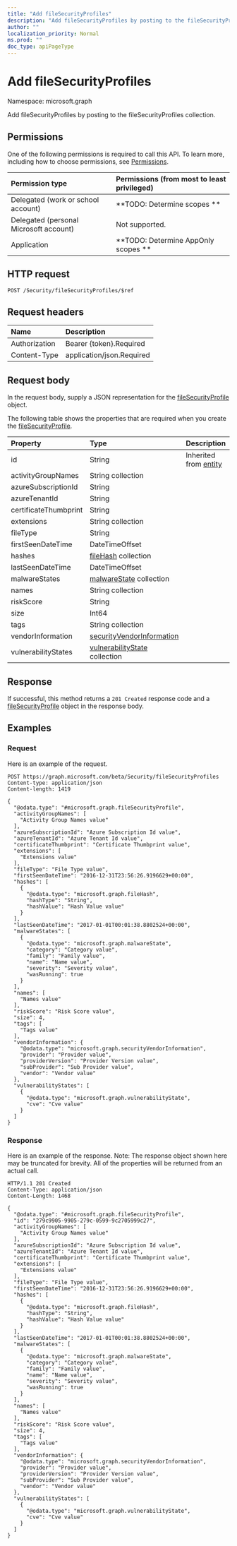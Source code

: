 ```yaml
---
title: "Add fileSecurityProfiles"
description: "Add fileSecurityProfiles by posting to the fileSecurityProfiles collection."
author: ""
localization_priority: Normal
ms.prod: ""
doc_type: apiPageType
---
```


# Add fileSecurityProfiles

Namespace: microsoft.graph

Add fileSecurityProfiles by posting to the fileSecurityProfiles collection.

## Permissions
One of the following permissions is required to call this API. To learn more, including how to choose permissions, see [Permissions](/concepts/permissions-reference.md).

|Permission type|Permissions (from most to least privileged)|
|:---|:---|
|Delegated (work or school account)|**TODO: Determine scopes **|
|Delegated (personal Microsoft account)|Not supported.|
|Application|**TODO: Determine AppOnly scopes **|

## HTTP request
<!-- {
  "blockType": "ignored"
}
-->
``` http
POST /Security/fileSecurityProfiles/$ref
```

## Request headers
|Name|Description|
|:---|:---|
|Authorization|Bearer {token}.Required|
|Content-Type|application/json.Required|

## Request body
In the request body, supply a JSON representation for the [fileSecurityProfile](../resources/filesecurityprofile.md) object.

The following table shows the properties that are required when you create the [fileSecurityProfile](../resources/filesecurityprofile.md).

|Property|Type|Description|
|:---|:---|:---|
|id|String| Inherited from [entity](../resources/entity.md)|
|activityGroupNames|String collection||
|azureSubscriptionId|String||
|azureTenantId|String||
|certificateThumbprint|String||
|extensions|String collection||
|fileType|String||
|firstSeenDateTime|DateTimeOffset||
|hashes|[fileHash](../resources/filehash.md) collection||
|lastSeenDateTime|DateTimeOffset||
|malwareStates|[malwareState](../resources/malwarestate.md) collection||
|names|String collection||
|riskScore|String||
|size|Int64||
|tags|String collection||
|vendorInformation|[securityVendorInformation](../resources/securityvendorinformation.md)||
|vulnerabilityStates|[vulnerabilityState](../resources/vulnerabilitystate.md) collection||



## Response
If successful, this method returns a `201 Created` response code and a [fileSecurityProfile](../resources/filesecurityprofile.md) object in the response body.

## Examples

### Request
Here is an example of the request.
<!-- {
  "blockType": "request",
  "name": "create_filesecurityprofile_from_"
}
-->
``` http
POST https://graph.microsoft.com/beta/Security/fileSecurityProfiles
Content-type: application/json
Content-length: 1419

{
  "@odata.type": "#microsoft.graph.fileSecurityProfile",
  "activityGroupNames": [
    "Activity Group Names value"
  ],
  "azureSubscriptionId": "Azure Subscription Id value",
  "azureTenantId": "Azure Tenant Id value",
  "certificateThumbprint": "Certificate Thumbprint value",
  "extensions": [
    "Extensions value"
  ],
  "fileType": "File Type value",
  "firstSeenDateTime": "2016-12-31T23:56:26.9196629+00:00",
  "hashes": [
    {
      "@odata.type": "microsoft.graph.fileHash",
      "hashType": "String",
      "hashValue": "Hash Value value"
    }
  ],
  "lastSeenDateTime": "2017-01-01T00:01:38.8802524+00:00",
  "malwareStates": [
    {
      "@odata.type": "microsoft.graph.malwareState",
      "category": "Category value",
      "family": "Family value",
      "name": "Name value",
      "severity": "Severity value",
      "wasRunning": true
    }
  ],
  "names": [
    "Names value"
  ],
  "riskScore": "Risk Score value",
  "size": 4,
  "tags": [
    "Tags value"
  ],
  "vendorInformation": {
    "@odata.type": "microsoft.graph.securityVendorInformation",
    "provider": "Provider value",
    "providerVersion": "Provider Version value",
    "subProvider": "Sub Provider value",
    "vendor": "Vendor value"
  },
  "vulnerabilityStates": [
    {
      "@odata.type": "microsoft.graph.vulnerabilityState",
      "cve": "Cve value"
    }
  ]
}
```

### Response
Here is an example of the response. Note: The response object shown here may be truncated for brevity. All of the properties will be returned from an actual call.
<!-- {
  "blockType": "response",
  "truncated": true,
  "@odata.type": "microsoft.graph.filesecurityprofile"
}
-->
``` http
HTTP/1.1 201 Created
Content-Type: application/json
Content-Length: 1468

{
  "@odata.type": "#microsoft.graph.fileSecurityProfile",
  "id": "279c9905-9905-279c-0599-9c2705999c27",
  "activityGroupNames": [
    "Activity Group Names value"
  ],
  "azureSubscriptionId": "Azure Subscription Id value",
  "azureTenantId": "Azure Tenant Id value",
  "certificateThumbprint": "Certificate Thumbprint value",
  "extensions": [
    "Extensions value"
  ],
  "fileType": "File Type value",
  "firstSeenDateTime": "2016-12-31T23:56:26.9196629+00:00",
  "hashes": [
    {
      "@odata.type": "microsoft.graph.fileHash",
      "hashType": "String",
      "hashValue": "Hash Value value"
    }
  ],
  "lastSeenDateTime": "2017-01-01T00:01:38.8802524+00:00",
  "malwareStates": [
    {
      "@odata.type": "microsoft.graph.malwareState",
      "category": "Category value",
      "family": "Family value",
      "name": "Name value",
      "severity": "Severity value",
      "wasRunning": true
    }
  ],
  "names": [
    "Names value"
  ],
  "riskScore": "Risk Score value",
  "size": 4,
  "tags": [
    "Tags value"
  ],
  "vendorInformation": {
    "@odata.type": "microsoft.graph.securityVendorInformation",
    "provider": "Provider value",
    "providerVersion": "Provider Version value",
    "subProvider": "Sub Provider value",
    "vendor": "Vendor value"
  },
  "vulnerabilityStates": [
    {
      "@odata.type": "microsoft.graph.vulnerabilityState",
      "cve": "Cve value"
    }
  ]
}
```

